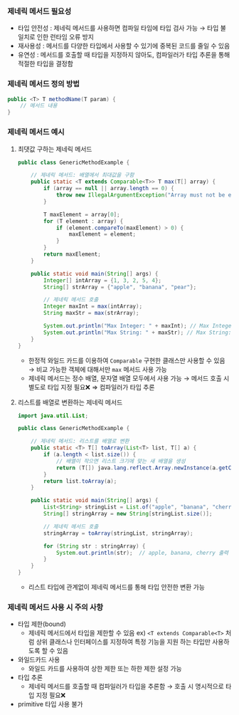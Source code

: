 ### 제네릭 메서드 필요성

- 타입 안전성 : 제네릭 메서드를 사용하면 컴파일 타임에 타입 검사 가능
  → 타입 불일치로 인한 런타임 오류 방지
- 재사용성 : 메서드를 다양한 타입에서 사용할 수 있기에 중복된 코드를 줄일 수 있음
- 유연성 : 메서드를 호출할 때 타입을 지정하지 않아도, 컴파일러가 타입 추론을 통해 적절한 타입을 결정함

### 제네릭 메서드 정의 방법

```java
public <T> T methodName(T param) {
    // 메서드 내용
}
```

### 제네릭 메서드 예시

1. 최댓값 구하는 제네릭 메서드

    ```java
    public class GenericMethodExample {
    
        // 제네릭 메서드: 배열에서 최대값을 구함
        public static <T extends Comparable<T>> T max(T[] array) {
            if (array == null || array.length == 0) {
                throw new IllegalArgumentException("Array must not be empty.");
            }
    
            T maxElement = array[0];
            for (T element : array) {
                if (element.compareTo(maxElement) > 0) {
                    maxElement = element;
                }
            }
            return maxElement;
        }
    
        public static void main(String[] args) {
            Integer[] intArray = {1, 3, 2, 5, 4};
            String[] strArray = {"apple", "banana", "pear"};
    
            // 제네릭 메서드 호출
            Integer maxInt = max(intArray);
            String maxStr = max(strArray);
    
            System.out.println("Max Integer: " + maxInt); // Max Integer: 5
            System.out.println("Max String: " + maxStr); // Max String: pear
        }
    }
    ```

    - 한정적 와일드 카드를 이용하여 `Comparable` 구현한 클래스만 사용할 수 있음
      → 비교 가능한 객체에 대해서만 `max` 메서드 사용 가능
    - 제네릭 메서드는 정수 배열, 문자열 배열 모두에서 사용 가능
      → 메서드 호출 시 별도로 타입 지정 필요❌ ⇒ 컴파일러가 타입 추론
2. 리스트를 배열로 변환하는 제네릭 메서드

    ```java
    import java.util.List;
    
    public class GenericMethodExample {
    
        // 제네릭 메서드: 리스트를 배열로 변환
        public static <T> T[] toArray(List<T> list, T[] a) {
            if (a.length < list.size()) {
                // 배열이 작으면 리스트 크기에 맞는 새 배열을 생성
                return (T[]) java.lang.reflect.Array.newInstance(a.getClass().getComponentType(), list.size());
            }
            return list.toArray(a);
        }
    
        public static void main(String[] args) {
            List<String> stringList = List.of("apple", "banana", "cherry");
            String[] stringArray = new String[stringList.size()];
    
            // 제네릭 메서드 호출
            stringArray = toArray(stringList, stringArray);
    
            for (String str : stringArray) {
                System.out.println(str);  // apple, banana, cherry 출력
            }
        }
    }
    ```

    - 리스트 타입에 관계없이 제네릭 메서드를 통해 타입 안전한 변환 가능

### 제네릭 메서드 사용 시 주의 사항

- 타입 제한(bound)
    - 제네릭 메서드에서 타입을 제한할 수 있음
      ex) `<T extends Comparable<T>` 처럼 상위 클래스나 인터페이스를 지정하여 특정 기능을 지원 하는 타입만 사용하도록 할 수 있음
- 와일드카드 사용
    - 와일드 카드를 사용하여 상한 제한 또는 하한 제한 설정 가능
- 타입 추론
    - 제네릭 메서드를 호출할 때 컴파일러가 타입을 추론함 → 호출 시 명시적으로 타입 지정 필요❌
- primitive 타입 사용 불가